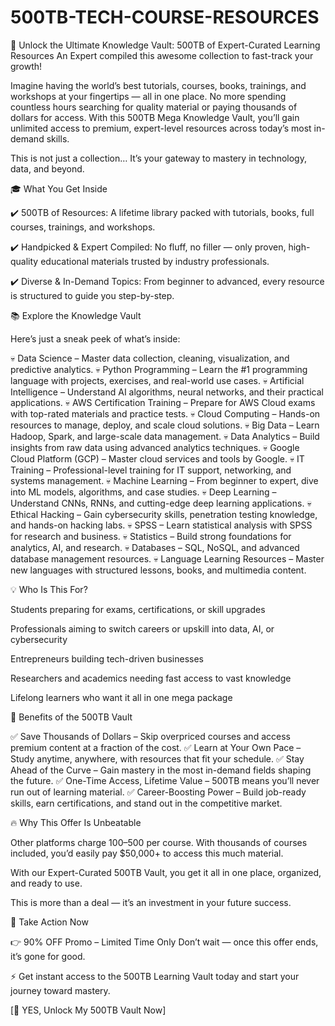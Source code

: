 # 500TB-TECH-COURSE-RESOURCES
🚀 Unlock the Ultimate Knowledge Vault: 500TB of Expert-Curated Learning Resources
An Expert compiled this awesome collection to fast-track your growth!

Imagine having the world’s best tutorials, courses, books, trainings, and workshops at your fingertips — all in one place.
No more spending countless hours searching for quality material or paying thousands of dollars for access. With this 500TB Mega Knowledge Vault, you’ll gain unlimited access to premium, expert-level resources across today’s most in-demand skills.

This is not just a collection…
It’s your gateway to mastery in technology, data, and beyond.

🎓 What You Get Inside

✔️ 500TB of Resources: A lifetime library packed with tutorials, books, full courses, trainings, and workshops.

✔️ Handpicked & Expert Compiled: No fluff, no filler — only proven, high-quality educational materials trusted by industry professionals.

✔️ Diverse & In-Demand Topics: From beginner to advanced, every resource is structured to guide you step-by-step.

📚 Explore the Knowledge Vault

Here’s just a sneak peek of what’s inside:

💀 Data Science – Master data collection, cleaning, visualization, and predictive analytics.
💀 Python Programming – Learn the #1 programming language with projects, exercises, and real-world use cases.
💀 Artificial Intelligence – Understand AI algorithms, neural networks, and their practical applications.
💀 AWS Certification Training – Prepare for AWS Cloud exams with top-rated materials and practice tests.
💀 Cloud Computing – Hands-on resources to manage, deploy, and scale cloud solutions.
💀 Big Data – Learn Hadoop, Spark, and large-scale data management.
💀 Data Analytics – Build insights from raw data using advanced analytics techniques.
💀 Google Cloud Platform (GCP) – Master cloud services and tools by Google.
💀 IT Training – Professional-level training for IT support, networking, and systems management.
💀 Machine Learning – From beginner to expert, dive into ML models, algorithms, and case studies.
💀 Deep Learning – Understand CNNs, RNNs, and cutting-edge deep learning applications.
💀 Ethical Hacking – Gain cybersecurity skills, penetration testing knowledge, and hands-on hacking labs.
💀 SPSS – Learn statistical analysis with SPSS for research and business.
💀 Statistics – Build strong foundations for analytics, AI, and research.
💀 Databases – SQL, NoSQL, and advanced database management resources.
💀 Language Learning Resources – Master new languages with structured lessons, books, and multimedia content.

💡 Who Is This For?

Students preparing for exams, certifications, or skill upgrades

Professionals aiming to switch careers or upskill into data, AI, or cybersecurity

Entrepreneurs building tech-driven businesses

Researchers and academics needing fast access to vast knowledge

Lifelong learners who want it all in one mega package

🌟 Benefits of the 500TB Vault

✅ Save Thousands of Dollars – Skip overpriced courses and access premium content at a fraction of the cost.
✅ Learn at Your Own Pace – Study anytime, anywhere, with resources that fit your schedule.
✅ Stay Ahead of the Curve – Gain mastery in the most in-demand fields shaping the future.
✅ One-Time Access, Lifetime Value – 500TB means you’ll never run out of learning material.
✅ Career-Boosting Power – Build job-ready skills, earn certifications, and stand out in the competitive market.

🔥 Why This Offer Is Unbeatable

Other platforms charge $100–$500 per course. With thousands of courses included, you’d easily pay $50,000+ to access this much material.

With our Expert-Curated 500TB Vault, you get it all in one place, organized, and ready to use.

This is more than a deal — it’s an investment in your future success.

🎯 Take Action Now

👉 90% OFF Promo – Limited Time Only
Don’t wait — once this offer ends, it’s gone for good.

⚡ Get instant access to the 500TB Learning Vault today and start your journey toward mastery.

[🔵 YES, Unlock My 500TB Vault Now]
